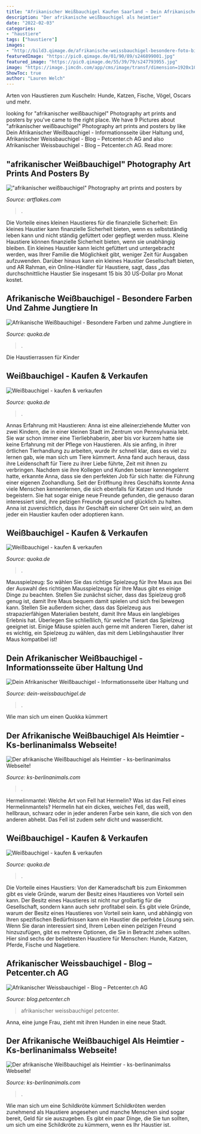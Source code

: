 ```yaml
---
title: "Afrikanischer Weißbauchigel Kaufen Saarland ~ Dein Afrikanischer Weißbauchigel"
description: "Der afrikanische weißbauchigel als heimtier"
date: "2022-02-03"
categories:
- "haustiere"
tags: ["haustiere"]
images:
- "http://bild3.qimage.de/afrikanische-weissbauchigel-besondere-foto-bild-100824243.jpg"
featuredImage: "https://pic0.qimage.de/01/90/89/s246899001.jpg"
featured_image: "https://pic0.qimage.de/55/39/79/s247793955.jpg"
image: "https://image.jimcdn.com/app/cms/image/transf/dimension=1920x10000:format=jpg/path/s69071cd20f5acf94/image/i52bd071a37556900/version/1539440041/image.jpg"
ShowToc: true
author: "Lauren Welch"
---
```



Arten von Haustieren zum Kuscheln: Hunde, Katzen, Fische, Vögel, Oscars und mehr.

	

		
looking for &quot;afrikanischer weißbauchigel&quot; Photography art prints and posters by you've came to the right place. We have 9 Pictures about &quot;afrikanischer weißbauchigel&quot; Photography art prints and posters by like Dein Afrikanischer Weißbauchigel - Informationsseite über Haltung und, Afrikanischer Weissbauchigel - Blog – Petcenter.ch AG and also Afrikanischer Weissbauchigel - Blog – Petcenter.ch AG. Read more:
		
    
## &quot;afrikanischer Weißbauchigel&quot; Photography Art Prints And Posters By

<img loading=lazy src="https://www.artflakes.com/artwork/products/455385/zoom/168976.jpg?1309895665" onerror="this.onerror=null;this.src='https://tse3.mm.bing.net/th?id=OIP.rZ1biQRhgVtlDE3wbp9N_gHaE7&amp;pid=15.1';" alt="&quot;afrikanischer weißbauchigel&quot; Photography art prints and posters by">

_Source: artflakes.com_

>. 

	

Die Vorteile eines kleinen Haustieres für die finanzielle Sicherheit: Ein kleines Haustier kann finanzielle Sicherheit bieten, wenn es selbstständig leben kann und nicht ständig gefüttert oder gepflegt werden muss.
Kleine Haustiere können finanzielle Sicherheit bieten, wenn sie unabhängig bleiben. Ein kleines Haustier kann leicht gefüttert und untergebracht werden, was Ihrer Familie die Möglichkeit gibt, weniger Zeit für Ausgaben aufzuwenden. Darüber hinaus kann ein kleines Haustier Gesellschaft bieten, und AR Rahman, ein Online-Händler für Haustiere, sagt, dass „das durchschnittliche Haustier Sie insgesamt 15 bis 30 US-Dollar pro Monat kostet.

    
## Afrikanische Weißbauchigel - Besondere Farben Und Zahme Jungtiere In

<img loading=lazy src="http://bild3.qimage.de/afrikanische-weissbauchigel-besondere-foto-bild-100824243.jpg" onerror="this.onerror=null;this.src='https://tse4.mm.bing.net/th?id=OIP.UJc_aY-74Aut_s4KMhSSnAHaFj&amp;pid=15.1';" alt="Afrikanische Weißbauchigel - Besondere Farben und zahme Jungtiere in">

_Source: quoka.de_

>. 

	

Die Haustierrassen für Kinder

    
## Weißbauchigel - Kaufen &amp; Verkaufen

<img loading=lazy src="https://pic0.qimage.de/01/90/89/s246899001.jpg" onerror="this.onerror=null;this.src='https://tse1.mm.bing.net/th?id=OIP.UpckHvqjSyi1a1Ad3jo78AAAAA&amp;pid=15.1';" alt="Weißbauchigel - kaufen &amp; verkaufen">

_Source: quoka.de_

>. 

	

Annas Erfahrung mit Haustieren:
Anna ist eine alleinerziehende Mutter von zwei Kindern, die in einer kleinen Stadt im Zentrum von Pennsylvania lebt. Sie war schon immer eine Tierliebhaberin, aber bis vor kurzem hatte sie keine Erfahrung mit der Pflege von Haustieren. Als sie anfing, in ihrer örtlichen Tierhandlung zu arbeiten, wurde ihr schnell klar, dass es viel zu lernen gab, wie man sich um Tiere kümmert. Anna fand auch heraus, dass ihre Leidenschaft für Tiere zu ihrer Liebe führte, Zeit mit ihnen zu verbringen. Nachdem sie ihre Kollegen und Kunden besser kennengelernt hatte, erkannte Anna, dass sie den perfekten Job für sich hatte: die Führung einer eigenen Zoohandlung. Seit der Eröffnung ihres Geschäfts konnte Anna viele Menschen kennenlernen, die sich ebenfalls für Katzen und Hunde begeistern. Sie hat sogar einige neue Freunde gefunden, die genauso daran interessiert sind, ihre pelzigen Freunde gesund und glücklich zu halten. Anna ist zuversichtlich, dass ihr Geschäft ein sicherer Ort sein wird, an dem jeder ein Haustier kaufen oder adoptieren kann.

    
## Weißbauchigel - Kaufen &amp; Verkaufen

<img loading=lazy src="https://pic0.qimage.de/37/85/67/r237678537.jpg" onerror="this.onerror=null;this.src='https://tse1.mm.bing.net/th?id=OIP.PsiCcnTdN-yrAOAeJ74REQAAAA&amp;pid=15.1';" alt="Weißbauchigel - kaufen &amp; verkaufen">

_Source: quoka.de_

>. 

	

Mausspielzeug: So wählen Sie das richtige Spielzeug für Ihre Maus aus
Bei der Auswahl des richtigen Mausspielzeugs für Ihre Maus gibt es einige Dinge zu beachten. Stellen Sie zunächst sicher, dass das Spielzeug groß genug ist, damit Ihre Maus bequem damit spielen und sich frei bewegen kann. Stellen Sie außerdem sicher, dass das Spielzeug aus strapazierfähigen Materialien besteht, damit Ihre Maus ein langlebiges Erlebnis hat. Überlegen Sie schließlich, für welche Tierart das Spielzeug geeignet ist. Einige Mäuse spielen auch gerne mit anderen Tieren, daher ist es wichtig, ein Spielzeug zu wählen, das mit dem Lieblingshaustier Ihrer Maus kompatibel ist!

    
## Dein Afrikanischer Weißbauchigel - Informationsseite über Haltung Und

<img loading=lazy src="https://image.jimcdn.com/app/cms/image/transf/dimension=1920x10000:format=jpg/path/s69071cd20f5acf94/image/i52bd071a37556900/version/1539440041/image.jpg" onerror="this.onerror=null;this.src='https://tse3.mm.bing.net/th?id=OIP.CxhEJiSQwLgoyuyj6QerKwHaE8&amp;pid=15.1';" alt="Dein Afrikanischer Weißbauchigel - Informationsseite über Haltung und">

_Source: dein-weissbauchigel.de_

>. 

	

Wie man sich um einen Quokka kümmert

    
## Der Afrikanische Weißbauchigel Als Heimtier - Ks-berlinanimalss Webseite!

<img loading=lazy src="https://image.jimcdn.com/app/cms/image/transf/dimension=790x10000:format=jpg/path/s2faacbfc48fca3e5/image/i06dd9e992a1d103e/version/1503853008/image.jpg" onerror="this.onerror=null;this.src='https://tse2.mm.bing.net/th?id=OIP.ASM2eTkLVNAH_RuoFC0PrQHaHd&amp;pid=15.1';" alt="Der afrikanische Weißbauchigel als Heimtier - ks-berlinanimalss Webseite!">

_Source: ks-berlinanimals.com_

>. 

	

Hermelinmantel: Welche Art von Fell hat Hermelin?
Was ist das Fell eines Hermelinmantels? Hermelin hat ein dickes, weiches Fell, das weiß, hellbraun, schwarz oder in jeder anderen Farbe sein kann, die sich von den anderen abhebt. Das Fell ist zudem sehr dicht und wasserdicht.

    
## Weißbauchigel - Kaufen &amp; Verkaufen

<img loading=lazy src="https://pic0.qimage.de/55/39/79/s247793955.jpg" onerror="this.onerror=null;this.src='https://tse1.mm.bing.net/th?id=OIP.p8_cvtImcgQJhtsZIV4YMQAAAA&amp;pid=15.1';" alt="Weißbauchigel - kaufen &amp; verkaufen">

_Source: quoka.de_

>. 

	

Die Vorteile eines Haustiers: Von der Kameradschaft bis zum Einkommen gibt es viele Gründe, warum der Besitz eines Haustieres von Vorteil sein kann.
Der Besitz eines Haustieres ist nicht nur großartig für die Gesellschaft, sondern kann auch sehr profitabel sein. Es gibt viele Gründe, warum der Besitz eines Haustieres von Vorteil sein kann, und abhängig von Ihren spezifischen Bedürfnissen kann ein Haustier die perfekte Lösung sein. Wenn Sie daran interessiert sind, Ihrem Leben einen pelzigen Freund hinzuzufügen, gibt es mehrere Optionen, die Sie in Betracht ziehen sollten. Hier sind sechs der beliebtesten Haustiere für Menschen: Hunde, Katzen, Pferde, Fische und Nagetiere.

    
## Afrikanischer Weissbauchigel - Blog – Petcenter.ch AG

<img loading=lazy src="https://blog.petcenter.ch/wp-content/uploads/2018/05/afrikanischer-weissbauchigel-petcenter.ch-AG-1024x539.jpg" onerror="this.onerror=null;this.src='https://tse1.mm.bing.net/th?id=OIP.xHJt1njXZPu-_y38vyloAAHaD5&amp;pid=15.1';" alt="Afrikanischer Weissbauchigel - Blog – Petcenter.ch AG">

_Source: blog.petcenter.ch_

>afrikanischer weissbauchigel petcenter. 

	

Anna, eine junge Frau, zieht mit ihren Hunden in eine neue Stadt.

    
## Der Afrikanische Weißbauchigel Als Heimtier - Ks-berlinanimalss Webseite!

<img loading=lazy src="https://image.jimcdn.com/app/cms/image/transf/none/path/s2faacbfc48fca3e5/image/i2c7a7d3f79e3d2d3/version/1503852496/image.jpg" onerror="this.onerror=null;this.src='https://tse2.mm.bing.net/th?id=OIP.petMIT5VJL4aq2G74otWBgHaGi&amp;pid=15.1';" alt="Der afrikanische Weißbauchigel als Heimtier - ks-berlinanimalss Webseite!">

_Source: ks-berlinanimals.com_

>. 

	

Wie man sich um eine Schildkröte kümmert
Schildkröten werden zunehmend als Haustiere angesehen und manche Menschen sind sogar bereit, Geld für sie auszugeben. Es gibt ein paar Dinge, die Sie tun sollten, um sich um eine Schildkröte zu kümmern, wenn es Ihr Haustier ist.

